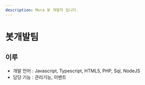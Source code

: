 ```yaml
---
description: Mora 봇 개발자 입니다.
---
```


# 봇개발팀

## 이루

* 개발 언어 : Javascript, Typescript, HTML5, PHP, Sql, NodeJS
* 담당 기능 : 관리기능, 이벤트
